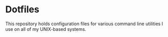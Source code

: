 # Dotfiles

This repository holds configuration files for various command line utilities I use on all of my UNIX-based systems.
